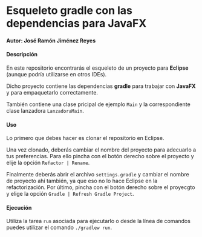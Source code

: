 # Esqueleto gradle con las dependencias para JavaFX

#### Autor: José Ramón Jiménez Reyes

#### Descripción

En este repositorio encontrarás el esqueleto de un proyecto para **Eclipse** (aunque podría utilizarse en otros IDEs).

Dicho proyecto contiene las dependencias **gradle** para trabajar con **JavaFX** y para empaquetarlo correctamente.

También contiene una clase pricipal de ejemplo `Main` y la correspondiente clase lanzadora `LanzadoraMain`.

#### Uso

Lo primero que debes hacer es clonar el repositorio en Eclipse. 

Una vez clonado, deberás cambiar el nombre del proyecto para adecuarlo a tus preferencias. Para ello pincha con el botón derecho sobre el proyecto y elije la opción `Refactor | Rename`.

Finalmente deberás abrir el archivo `settings.gradle` y cambiar el nombre de proyecto ahí también, ya que eso no lo hace Eclipse en la refactorización. Por último, pincha con el botón derecho sobre el proyecgto y elige la opción `Gradle | Refresh Gradle Project`.

#### Ejecución

Utiliza la tarea `run` asociada para ejecutarlo o desde la línea de comandos puedes utilizar el comando `./gradlew run`.

